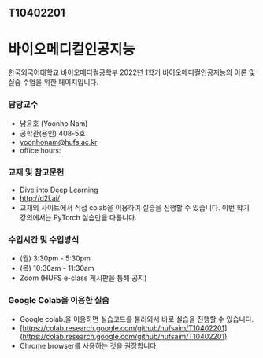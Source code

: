 ## T10402201
# 바이오메디컬인공지능
한국외국어대학교 바이오메디컬공학부 2022년 1학기 바이오메디컬인공지능의 이론 및 실습 수업을 위한 페이지입니다. 

### 담당교수
- 남윤호 (Yoonho Nam)
- 공학관(용인) 408-5호
- yoonhonam@hufs.ac.kr
- office hours: 

### 교재 및 참고문헌
- Dive into Deep Learning
- http://d2l.ai/
- 교재의 사이트에서 직접 colab을 이용하여 실습을 진행할 수 있습니다. 이번 학기 강의에서는 PyTorch 실습만을 다룹니다.

### 수업시간 및 수업방식
- (월) 3:30pm - 5:30pm
- (목) 10:30am - 11:30am
- Zoom (HUFS e-class 게시판을 통해 공지)

### Google Colab을 이용한 실습
- Google colab.을 이용하면 실습코드를 불러와서 바로 실습을 진행할 수 있습니다.
- [https://colab.research.google.com/github/hufsaim/T10402201](https://colab.research.google.com/github/hufsaim/T10402201)
- Chrome browser를 사용하는 것을 권장합니다.

### 